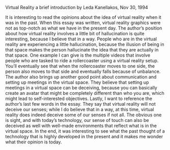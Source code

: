 Virtual Reality a brief introduction by Leda Kanellakos,  Nov 30, 1994 


It is interesting to read the opinions about the idea of virtual reality when it was in the past. 
When this essay was written, virtual reality graphics were not as top-notch as what we have in the present day. The author’s position about how virtual reality involves a little bit of hallucination is quite interesting, because I believe that in a way. People who are in the virtual reality are experiencing a little hallucination, because the illusion of being in that space makes the person hallucinate the idea that they are actually in that space. One example I can give is the multiple videos that involve people who are tasked to ride a rollercoaster using a virtual reality setup. You’ll eventually see that when the rollercoaster moves to one side, the person also moves to that side and eventually falls because of unbalance. The author also brings up another good point about communication and setting up meetings in the virtual space. They believe that setting up meetings in a virtual space can be deceiving, because you can basically create an avatar that might be completely different than who you are, which might lead to self-interested objectives. Lastly, I want to reference the author’s last few words in the essay. They say that virtual reality will not deceive our senses; while I do believe that in a way, at this time, virtual reality does indeed deceive some of our senses if not all. The obvious one is sight, and with today’s technology, our sense of touch can also be deceived as well with well-made environments that reflect what is in the virtual space. In the end, it was interesting to see what the past thought of a technology that is highly developed in the present and it makes me wonder what their opinion is today. 


